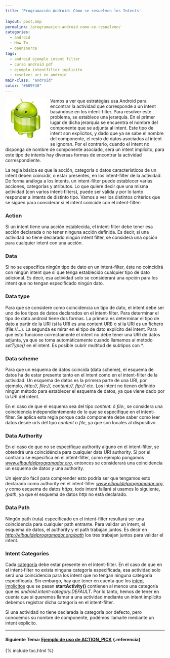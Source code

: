 ```yaml
---
title: 'Programación Android: Cómo se resuelven los Intents'

layout: post.amp
permalink: /programacion-android-como-se-resuelven/
categories:
  - android
  - How To
  - opensource
tags:
  - android ejemplo intent filter
  - curso android pdf
  - ejemplo intentfilter implicito
  - resolver uri en android
main-class: "android"
color: "#689F38"
---
```

<img border="0" src="/assets/img/2013/07/iconoAndroid.png" style="clear:left; float:left;margin-right:1em; margin-bottom:1em" id="logo" name="droid" class="icono" />

Vamos a ver que estratégias usa Android para encontrar la actividad que corresponde a un intent basándose en los intent-filter. Para resolver este problema, se establece una jerarquía. En el primer lugar de dicha jerarquía se encuentra el nombre del componente que se adjunta al intent. Este tipo de intent son explícitos, y dado que ya se sabe el nombre del componente, el resto de datos asociados al intent se ignoran. Por el contrario, cuando el intent no disponga de nombre de componente asociado, será un intent implícito, para este tipo de intents hay diversas formas de encontrar la actividad correspondiente.


<!--ad-->

La regla básica es que la acción, categoría o datos característicos de un intent deben coincidir, o estar presentes, en los intent-filter de la actividad. De forma análoga a los íntents, un intent-filter puede establecer varias acciones, categorías y atributos. Lo que quiere decir que una misma actividad (con varios intent-filters), puede ser válida y por lo tanto responder a intents de distinto tipo. Vamos a ver los distintos critérios que se siguen para considerar si el intent coincide con el intent-filter:

### Action

Si un intent tiene una acción establecida, el intent-filter debe tener esa acción declarada o no tener ninguna acción definida. Es decir, si una actividad no tiene declarado ningún intent filter, se considera una opción para cualquier intent con una acción.

### Data

Si no se especifica ningún tipo de dato en un intent-filter, éste no coincidirá con ningún intent que sí que tenga establecido cualquier tipo de dato adicional. Es decir, esa actividad solo se considerará una opción para los intent que no tengan especificado ningún dato.

### Data type

Para que se considere como coincidencia un tipo de dato, el intent debe ser uno de los tipos de datos declarados en el intent-filter. Para determinar el tipo de dato android tiene dos formas. La primera es determinar el tipo de dato a partir de la URI (si la URI es una content URI) o si la URI es un fichero (file://&#8230;). La segunda es mirar en el tipo de dato explícito del intent. Para que esto funcione correctamente el intent no debe tener una URI de datos adjunta, ya que se toma automáticamente cuando llamamos al método *setType()* en el intent. Es posible cubrir multitud de subtipos con *.

### Data scheme

Para que un esquema de datos coincida (data scheme), el esquema de datos ha de estar presente tanto en el intent como en el intent-filter de la actividad. Un esquema de datos es la primera parte de una URI, por ejemplo, *http://, file://, content://, ftp://* etc. Los intent no tienen definido ningún método para establecer el esquema de datos, ya que viene dado por la URI del intent.

En el caso de que el esquema sea del tipo *content: ó file:*, se considera una coincidencia independientemente de lo que se especifique en el intent-filter. Se aplica esta regla porque cada componente debe saber como leer datos desde urls del tipo *content* o *file*, ya que son locales al dispositivo.

### Data Authority

En el caso de que no se especifique authority alguno en el intent-filter, se obtendrá una coincidéncia para cualquier data URI authority. Si por el contrario se especifica en el intent-filter, como ejemplo pongamos *www.elbauldelprogramador.org*, entonces se considerará una coincidencia un esquema de datos y una authority.

Un ejemplo fácil para comprender esto podría ser que tengamos esto declarado como authority en el intent-filter *www.elbauldelprogramador.org*, y como esquema de datos *https*, todo intent fallará si usamos lo siguiente, */path*, ya que el esquema de datos *http* no está declarado.

### Data Path

Ningún path (ruta) especificado en el intent-filter resultará ser una coincidencia para cualquier path entrante. Para validar un intent, el esquema de datos, el authority y el path trabajan juntos. Es decir en *http://elbauldelprogramador.org/path* los tres trabajan juntos para validar el intent.

### Intent Categories

Cada [categoría][1] debe estar presente en el intent-filter. En el caso de que en el intent-filter no exista ninguna categoría especificada, esa actividad solo será una coincidencia para los intent que no tengan ninguna categoría especificada. Sin embargo, hay que tener en cuenta que los [intent implícitos][2] que se pasan **startActivity()** contienen al menos una categoría que es *android.intent-category.DEFAULT*. Por lo tanto, hemos de tener en cuenta que si queremos llamar a una actividad mediante un intent implícito debemos registrar dicha categoría en el intent-filter.

Si una actividad no tiene declarada la categoría por defecto, pero conocemos su nombre de componente, podémos llamarle mediante un intent explícito.

* * *

#### Siguiente Tema: [Ejemplo de uso de ACTION_PICK][3] {.referencia}





 [1]: /programacion-android-intents-categorias
 [2]: /programacion-android-intents-conceptos
 [3]: /programacion-android-ejemplos-de-uso-de/

{% include toc.html %}
